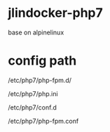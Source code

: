 # jlindocker-php7
base on alpinelinux
# config path
/etc/php7/php-fpm.d/

/etc/php7/php.ini

/etc/php7/conf.d

/etc/php7/php-fpm.conf
